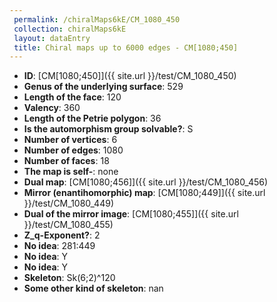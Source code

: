 ```yaml
--- 
 permalink: /chiralMaps6kE/CM_1080_450 
 collection: chiralMaps6kE
 layout: dataEntry
 title: Chiral maps up to 6000 edges - CM[1080;450]
---
```


- **ID**: [CM[1080;450]]({{ site.url }}/test/CM_1080_450)
- **Genus of the underlying surface**: 529
- **Length of the face**: 120
- **Valency**: 360
- **Length of the Petrie polygon**: 36
- **Is the automorphism group solvable?**: S
- **Number of vertices**: 6
- **Number of edges**: 1080
- **Number of faces**: 18
- **The map is self-**: none
- **Dual map**: [CM[1080;456]]({{ site.url }}/test/CM_1080_456)
- **Mirror (enantihomorphic) map**: [CM[1080;449]]({{ site.url }}/test/CM_1080_449)
- **Dual of the mirror image**: [CM[1080;455]]({{ site.url }}/test/CM_1080_455)
- **Z_q-Exponent?**: 2
- **No idea**:  281:449
- **No idea**: Y
- **No idea**: Y
- **Skeleton**: Sk(6;2)^120
- **Some other kind of skeleton**: nan
